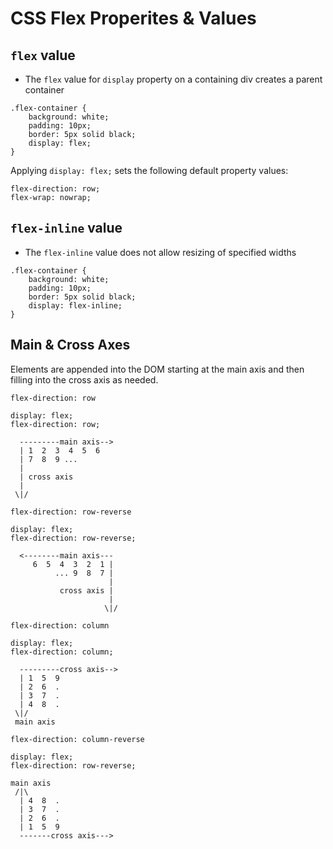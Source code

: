 # CSS Flex Properites & Values

## ```flex``` value
* The ```flex``` value for ```display``` property on a containing div creates a parent container
```
.flex-container {
    background: white;
    padding: 10px;
    border: 5px solid black;    
    display: flex;
}
```
Applying ```display: flex;``` sets the following default property values:
```
flex-direction: row;
flex-wrap: nowrap;
``` 
## ```flex-inline``` value
* The ```flex-inline``` value does not allow resizing of specified widths
```
.flex-container {
    background: white;
    padding: 10px;
    border: 5px solid black;    
    display: flex-inline;
}
```

## Main & Cross Axes
Elements are appended into the DOM starting at the main axis and then filling into the cross axis as needed.

```flex-direction: row```

```
display: flex;
flex-direction: row;

  ---------main axis-->
  | 1  2  3  4  5  6 
  | 7  8  9 ...
  |
  | cross axis
  |
 \|/

```
```flex-direction: row-reverse```
```
display: flex;
flex-direction: row-reverse;

  <--------main axis---
     6  5  4  3  2  1 |
          ... 9  8  7 |
                      |
           cross axis |
                      |
                     \|/

```

```flex-direction: column```

```
display: flex;
flex-direction: column;

  ---------cross axis-->
  | 1  5  9 
  | 2  6  .
  | 3  7  .
  | 4  8  .
 \|/
 main axis
```
```flex-direction: column-reverse```
```
display: flex;
flex-direction: row-reverse;

main axis
 /|\         
  | 4  8  .     
  | 3  7  .      
  | 2  6  .       
  | 1  5  9              
  -------cross axis--->
```
